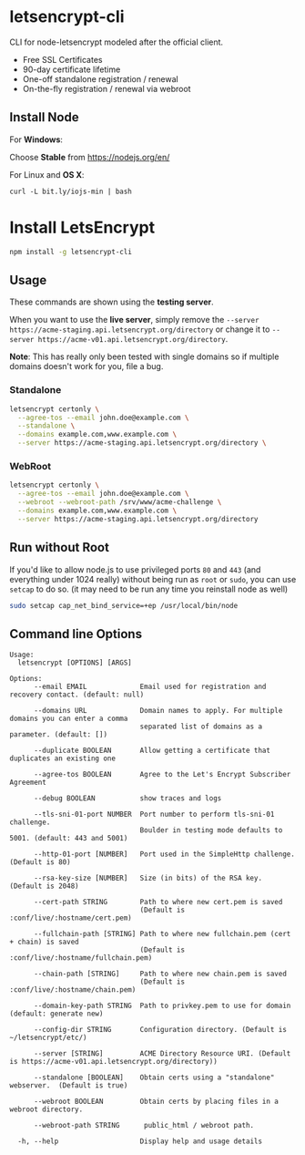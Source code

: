 # letsencrypt-cli

CLI for node-letsencrypt modeled after the official client.

* Free SSL Certificates
* 90-day certificate lifetime
* One-off standalone registration / renewal
* On-the-fly registration / renewal via webroot

## Install Node

For **Windows**:

Choose **Stable** from <https://nodejs.org/en/>

For Linux and **OS X**:

```
curl -L bit.ly/iojs-min | bash
```

# Install LetsEncrypt

```bash
npm install -g letsencrypt-cli
```

## Usage

These commands are shown using the **testing server**.

When you want to use the **live server**,
simply remove the `--server https://acme-staging.api.letsencrypt.org/directory`
or change it to `--server https://acme-v01.api.letsencrypt.org/directory`.

**Note**: This has really only been tested with single domains so if
multiple domains doesn't work for you, file a bug.

### Standalone

```bash
letsencrypt certonly \
  --agree-tos --email john.doe@example.com \
  --standalone \
  --domains example.com,www.example.com \
  --server https://acme-staging.api.letsencrypt.org/directory \
```

### WebRoot

```bash
letsencrypt certonly \
  --agree-tos --email john.doe@example.com \
  --webroot --webroot-path /srv/www/acme-challenge \
  --domains example.com,www.example.com \
  --server https://acme-staging.api.letsencrypt.org/directory
```

## Run without Root

If you'd like to allow node.js to use privileged ports `80` and `443`
(and everything under 1024 really) without being run as `root` or `sudo`,
you can use `setcap` to do so. (it may need to be run any time you reinstall node as well)

```bash
sudo setcap cap_net_bind_service=+ep /usr/local/bin/node
```

## Command line Options

```
Usage:
  letsencrypt [OPTIONS] [ARGS]

Options:
      --email EMAIL             Email used for registration and recovery contact. (default: null)

      --domains URL             Domain names to apply. For multiple domains you can enter a comma
                                separated list of domains as a parameter. (default: [])

      --duplicate BOOLEAN       Allow getting a certificate that duplicates an existing one

      --agree-tos BOOLEAN       Agree to the Let's Encrypt Subscriber Agreement

      --debug BOOLEAN           show traces and logs

      --tls-sni-01-port NUMBER  Port number to perform tls-sni-01 challenge.
                                Boulder in testing mode defaults to 5001. (default: 443 and 5001)

      --http-01-port [NUMBER]   Port used in the SimpleHttp challenge. (Default is 80)

      --rsa-key-size [NUMBER]   Size (in bits) of the RSA key. (Default is 2048)

      --cert-path STRING        Path to where new cert.pem is saved
                                (Default is :conf/live/:hostname/cert.pem)

      --fullchain-path [STRING] Path to where new fullchain.pem (cert + chain) is saved
                                (Default is :conf/live/:hostname/fullchain.pem)

      --chain-path [STRING]     Path to where new chain.pem is saved
                                (Default is :conf/live/:hostname/chain.pem)

      --domain-key-path STRING  Path to privkey.pem to use for domain (default: generate new)

      --config-dir STRING       Configuration directory. (Default is ~/letsencrypt/etc/)

      --server [STRING]         ACME Directory Resource URI. (Default is https://acme-v01.api.letsencrypt.org/directory))

      --standalone [BOOLEAN]    Obtain certs using a "standalone" webserver.  (Default is true)

      --webroot BOOLEAN         Obtain certs by placing files in a webroot directory.

      --webroot-path STRING      public_html / webroot path.

  -h, --help                    Display help and usage details
```
